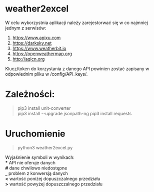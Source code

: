 # weather2excel
W celu wykorzystnia aplikacji należy zarejestorwać się w co najmniej jednym z serwisów:
 1) https://www.apixu.com
 2) https://darksky.net
 3) https://www.weatherbit.io
 4) https://openweathermap.org
 5) http://aqicn.org

Klucz/token do korzystania z danego API powinien zostać zapisany w odpowiednim pliku w /config/API_keys/.

# Zależności:
> pip3 install unit-converter\
> pip3 install --upgrade jsonpath-ng
> pip3 install requests

# Uruchomienie
> python3 weather2excel.py

Wyjaśnienie symboli w wynikach:\
<span> <b>*</b>  API nie oferuje danych</span>\
<span> <b>#</b>  dane chwilowo niedostępne</span>\
<span> <b>_</b>  problem z konwersją danych</span>\
<span> <b><</b>  wartość poniżej dopuszczalnego przedziału</span>\
<span> <b>></b>  wartość powyżej dopuszczalnego przedziału</span>
